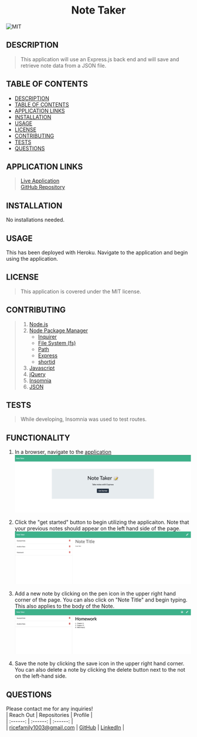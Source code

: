 # <div align="center">**Note Taker**</div>   
![MIT](https://img.shields.io/badge/License-MIT-blue.svg)  
  
## **DESCRIPTION**   
>  This application will use an Express.js back end and will save and retrieve note data from a JSON file.  
  
## **TABLE OF CONTENTS**  
* [DESCRIPTION](#DESCRIPTION)  
* [TABLE OF CONTENTS](#TABLE-OF-CONTENTS)  
* [APPLICATION LINKS](#APPLICATION-LINKS) 
* [INSTALLATION](#INSTALLATION)  
* [USAGE](#USAGE)  
* [LICENSE](#LICENSE)  
* [CONTRIBUTING](#CONTRIBUTING)  
* [TESTS](#TESTS)  
* [QUESTIONS](#QUESTIONS)  
  
## **APPLICATION LINKS**   
> [Live Application](http://desolate-ravine-23905.herokuapp.com/)  
> [GitHub Repository](https://github.com/jeremyrice98/note-taker)  
  
## **INSTALLATION**   
No installations needed.  
  
## **USAGE**  
This has been deployed with Heroku.   Navigate to the application and begin using the application.  
  
## **LICENSE**  
> This application is covered under the MIT license.
  
## **CONTRIBUTING**  
> 1. [Node.js](node.js) 
> 2. [Node Package Manager](npmjs.com)
 >    - [Inquirer](https://www.npmjs.com/package/inquirer)
 >    - [File System (fs)](https://nodejs.org/api/fs.html) 
 >    - [Path](https://www.npmjs.com/package/path)
 >    - [Express](https://www.npmjs.com/package/express)
 >    - [shortid](https://www.npmjs.com/package/shortid)
> 3. [Javascript](https://developer.mozilla.org/en-US/docs/Web/JavaScript)
> 4. [jQuery](https://jquery.com/)
> 5. [Insomnia](https://support.insomnia.rest/article/11-getting-started)
> 6. [JSON](https://www.json.org/json-en.html)
 
  
## **TESTS**  
> While developing, Insomnia was used to test routes.   

## **FUNCTIONALITY**

1. In a browser, navigate to the [application](http://desolate-ravine-23905.herokuapp.com/)
![](images/start.jpeg)

2. Click the "get started" button to begin utilizing the applicaiton. Note that your previous notes should appear on the left hand side of the page.
![](images/saved.jpeg)

3. Add a new note by clicking on the pen icon in the upper right hand corner of the page.   You can also click on "Note Title" and begin typing.  This also applies to the body of the Note.  
![](images/note.jpeg)

4. Save the note by clicking the save icon in the upper right hand corner.   You can also delete a note by clicking the delete button next to the not on the left-hand side. 
  
## **QUESTIONS**  
Please contact me for any inquiries!  
| Reach Out | Repositories | Profile |  
| :------: | :------: |  :------: |  
| <ricefamily1003@gmail.com> | [GitHub](https://github.com/jeremyrice98/note-taker) |  [LinkedIn](https://www.linkedin.com/in/jeremy-rice-99055113/) |   
